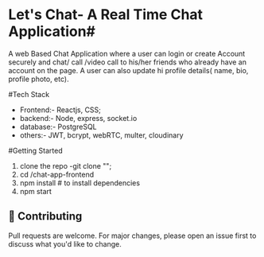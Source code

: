 # Let's Chat- A Real Time Chat Application#

A web Based Chat Application where a user can login or create Account securely and chat/ call /video call to his/her friends who already have an account on the page. A user can also update hi profile details( name, bio, profile photo, etc).

[LIVE DEMO]:[];

#Tech Stack
- Frontend:- Reactjs, CSS;
- backend:- Node, express, socket.io
- database:- PostgreSQL
- others:- JWT, bcrypt, webRTC, multer, cloudinary

#Getting Started
1. clone the repo
   -git  clone "";
2. cd /chat-app-frontend
3. npm install # to install dependencies
4. npm start


## 🤝 Contributing
Pull requests are welcome. For major changes, please open an issue first to discuss what you'd like to change.
